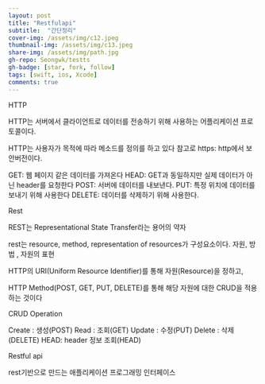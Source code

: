```yaml
---
layout: post
title: "Restfulapi" 
subtitle:  "간단정리"
cover-img: /assets/img/c12.jpeg
thumbnail-img: /assets/img/c13.jpeg
share-img: /assets/img/path.jpg
gh-repo: Seongwk/testts
gh-badge: [star, fork, follow]
tags: [swift, ios, Xcode]
comments: true
---
```



HTTP

HTTP는 서버에서 클라이언트로 데이터를 전송하기 위해 사용하는 어플리케이션 프로토콜이다. 

HTTP는 사용자가 목적에 따라 메소드를 정의를 하고 있다
참고로 https: http에서 보안버전이다.

GET: 웹 페이지 같은 데이터를 가져온다
HEAD: GET과 동일하지만 실제 데이터가 아닌 header를 요청한다
POST: 서버에 데이터를 내보낸다.
PUT: 특정 위치에 데이터를 보내기 위해 사용한다
DELETE: 데이터를 삭제하기 위해 사용한다.

Rest

REST는 Representational State Transfer라는 용어의 약자

rest는 resource, method, representation of resources가 구성요소이다. 자원, 방법 , 자원의 표현

HTTP의 URI(Uniform Resource Identifier)를 통해 자원(Resource)을 정하고, 

HTTP Method(POST, GET, PUT, DELETE)를 통해 해당 자원에 대한 CRUD을 적용하는 것이다

CRUD Operation

Create : 생성(POST)
Read : 조회(GET)
Update : 수정(PUT)
Delete : 삭제(DELETE)
HEAD: header 정보 조회(HEAD)

Restful api

rest기반으로 만드는 애플리케이션 프로그래밍 인터페이스
